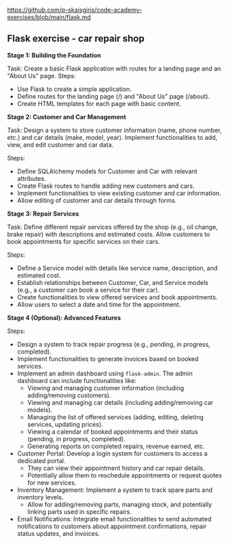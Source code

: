 https://github.com/p-skaisgiris/code-academy-exercises/blob/main/flask.md

## Flask exercise - car repair shop

**Stage 1: Building the Foundation**

Task: Create a basic Flask application with routes for a landing page and an "About Us" page.
Steps:
- Use Flask to create a simple application.
- Define routes for the landing page (/) and "About Us" page (/about).
- Create HTML templates for each page with basic content.

**Stage 2: Customer and Car Management**
    
Task: Design a system to store customer information (name, phone number, etc.) and car details (make, model, year). Implement functionalities to add, view, and edit customer and car data. 

Steps:
- Define SQLAlchemy models for Customer and Car with relevant attributes.
- Create Flask routes to handle adding new customers and cars.
- Implement functionalities to view existing customer and car information.
- Allow editing of customer and car details through forms.

**Stage 3: Repair Services**

Task: Define different repair services offered by the shop (e.g., oil change, brake repair) with descriptions and estimated costs. Allow customers to book appointments for specific services on their cars.

Steps:
- Define a Service model with details like service name, description, and estimated cost.
- Establish relationships between Customer, Car, and Service models (e.g., a customer can book a service for their car).
- Create functionalities to view offered services and book appointments.
- Allow users to select a date and time for the appointment.

**Stage 4 (Optional): Advanced Features**

Steps:
- Design a system to track repair progress (e.g., pending, in progress, completed).
- Implement functionalities to generate invoices based on booked services.
- Implement an admin dashboard using `flask-admin`. The admin dashboard can include functionalities like:
  - Viewing and managing customer information (including adding/removing customers). 
  - Viewing and managing car details (including adding/removing car models). 
  - Managing the list of offered services (adding, editing, deleting services, updating prices). 
  - Viewing a calendar of booked appointments and their status (pending, in progress, completed). 
  - Generating reports on completed repairs, revenue earned, etc.
- Customer Portal: Develop a login system for customers to access a dedicated portal. 
  - They can view their appointment history and car repair details. 
  - Potentially allow them to reschedule appointments or request quotes for new services.
- Inventory Management: Implement a system to track spare parts and inventory levels. 
  - Allow for adding/removing parts, managing stock, and potentially linking parts used in specific repairs.
- Email Notifications: Integrate email functionalities to send automated notifications to customers about appointment confirmations, repair status updates, and invoices.
